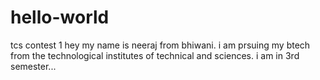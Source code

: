 # hello-world
tcs contest 1
hey my name is neeraj from  bhiwani.
i am prsuing my btech from the technological institutes of technical and sciences.
i am in 3rd semester...
